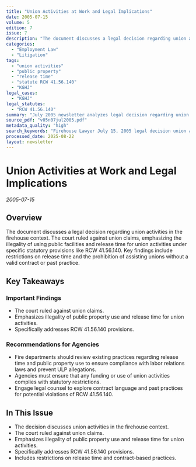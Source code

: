 ```yaml
---
title: "Union Activities at Work and Legal Implications"
date: 2005-07-15
volume: 5
edition: 7
issue: 7
description: "The document discusses a legal decision regarding union activities in the firehouse context. The court ruled against union claims, emphasizing the illegality of using public facilities and release time for union activities under specific statutory provisions like RCW 41.56.140. Key findings include restrictions on release time and the prohibition of assisting unions without a valid contract or past practice."
categories:
  - "Employment Law"
  - "Litigation"
tags:
  - "union activities"
  - "public property"
  - "release time"
  - "statute RCW 41.56.140"
  - "KGHJ"
legal_cases:
  - "KGHJ"
legal_statutes:
  - "RCW 41.56.140"
summary: "July 2005 newsletter analyzes legal decision regarding union activities in firehouse context, examines court ruling against union claims emphasizing illegality of using public facilities and release time for union activities under RCW 41.56.140, discusses restrictions on release time and prohibition of assisting unions without valid contract or past practice, and provides guidance for fire departments on compliance with labor relations laws to prevent unfair labor practice allegations."
source_pdf: "v05n07jul2005.pdf"
metadata_quality: "high"
search_keywords: "Firehouse Lawyer July 15, 2005 legal decision union activities public property release time statute KGHJ..."
processed_date: 2025-08-22
layout: newsletter
---
```


# Union Activities at Work and Legal Implications

*2005-07-15*

## Overview

The document discusses a legal decision regarding union activities in the firehouse context. The court ruled against union claims, emphasizing the illegality of using public facilities and release time for union activities under specific statutory provisions like RCW 41.56.140. Key findings include restrictions on release time and the prohibition of assisting unions without a valid contract or past practice.

## Key Takeaways

### Important Findings

- The court ruled against union claims.
- Emphasizes illegality of public property use and release time for union activities.
- Specifically addresses RCW 41.56.140 provisions.

### Recommendations for Agencies

- Fire departments should review existing practices regarding release time and public property use to ensure compliance with labor relations laws and prevent ULP allegations.
- Agencies must ensure that any funding or use of union activities complies with statutory restrictions.
- Engage legal counsel to explore contract language and past practices for potential violations of RCW 41.56.140.

## In This Issue

- The decision discusses union activities in the firehouse context.
- The court ruled against union claims.
- Emphasizes illegality of public property use and release time for union activities.
- Specifically addresses RCW 41.56.140 provisions.
- Includes restrictions on release time and contract-based practices.

